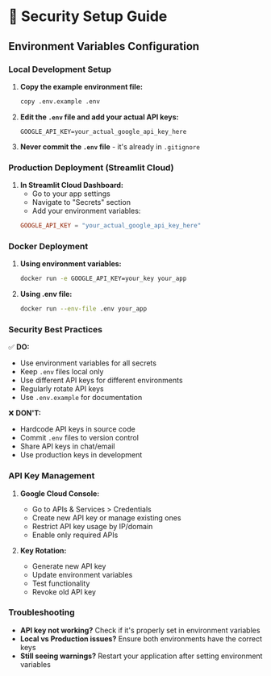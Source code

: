 # 🔐 Security Setup Guide

## Environment Variables Configuration

### Local Development Setup

1. **Copy the example environment file:**
   ```bash
   copy .env.example .env
   ```

2. **Edit the `.env` file and add your actual API keys:**
   ```
   GOOGLE_API_KEY=your_actual_google_api_key_here
   ```

3. **Never commit the `.env` file** - it's already in `.gitignore`

### Production Deployment (Streamlit Cloud)

1. **In Streamlit Cloud Dashboard:**
   - Go to your app settings
   - Navigate to "Secrets" section
   - Add your environment variables:
   ```toml
   GOOGLE_API_KEY = "your_actual_google_api_key_here"
   ```

### Docker Deployment

1. **Using environment variables:**
   ```bash
   docker run -e GOOGLE_API_KEY=your_key your_app
   ```

2. **Using .env file:**
   ```bash
   docker run --env-file .env your_app
   ```

### Security Best Practices

✅ **DO:**
- Use environment variables for all secrets
- Keep `.env` files local only
- Use different API keys for different environments
- Regularly rotate API keys
- Use `.env.example` for documentation

❌ **DON'T:**
- Hardcode API keys in source code
- Commit `.env` files to version control
- Share API keys in chat/email
- Use production keys in development

### API Key Management

1. **Google Cloud Console:**
   - Go to APIs & Services > Credentials
   - Create new API key or manage existing ones
   - Restrict API key usage by IP/domain
   - Enable only required APIs

2. **Key Rotation:**
   - Generate new API key
   - Update environment variables
   - Test functionality
   - Revoke old API key

### Troubleshooting

- **API key not working?** Check if it's properly set in environment variables
- **Local vs Production issues?** Ensure both environments have the correct keys
- **Still seeing warnings?** Restart your application after setting environment variables